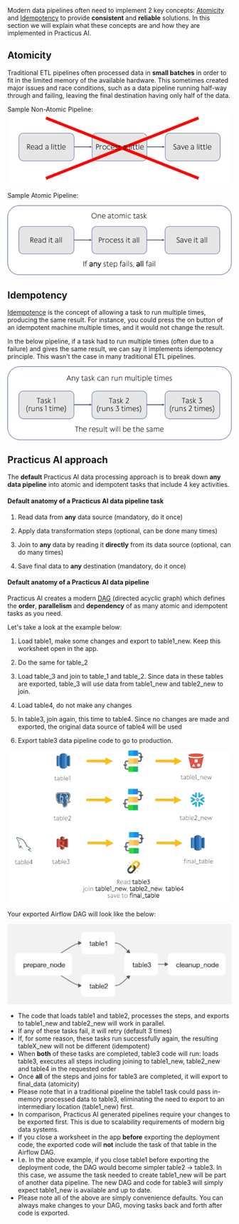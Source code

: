 Modern data pipelines often need to implement 2 key concepts: [Atomicity](#atomicity) and [Idempotency](#idempotency) to provide **consistent** and **reliable** solutions. In this section we will explain what these concepts are and how they are implemented in Practicus AI.    

## Atomicity
Traditional ETL pipelines often processed data in **small batches** in order to fit in the limited memory of the available hardware. This sometimes created major issues and race conditions, such as a data pipeline running half-way through and failing, leaving the final destination having only half of the data.

Sample Non-Atomic Pipeline:
![Non Atomic](img/non-atomic.png)


Sample Atomic Pipeline:

![Atomic](img/atomic.png)

## Idempotency
[Idempotence](https://en.wikipedia.org/wiki/Idempotence) is the concept of allowing a task to run multiple times, producing the same result. For instance, you could press the on button of an idempotent machine multiple times, and it would not change the result.

In the below pipeline, if a task had to run multiple times (often due to a failure) and gives the same result, we can say it implements idempotency principle. This wasn't the case in many traditional ETL pipelines.  

![Idempotency](img/idempotency.png)


## Practicus AI approach

The **default** Practicus AI data processing approach is to break down **any data pipeline** into atomic and idempotent tasks that include 4 key activities.
#### Default anatomy of a Practicus AI data pipeline task
1) Read data from **any** data source (mandatory, do it once)

2) Apply data transformation steps (optional, can be done many times)

3) Join to **any** data by reading it **directly** from its data source (optional, can do many times)

4) Save final data to **any** destination (mandatory, do it once)

#### Default anatomy of a Practicus AI data pipeline

Practicus AI creates a modern [DAG](https://en.wikipedia.org/wiki/Directed_acyclic_graph) (directed acyclic graph) which defines the **order**, **parallelism** and **dependency** of as many atomic and idempotent tasks as you need. 

Let's take a look at the example below:

1) Load table1, make some changes and export to table1_new. Keep this worksheet open in the app.

2) Do the same for table_2

3) Load table_3 and join to table_1 and table_2. Since data in these tables are exported, table_3 will use data from table1_new and table2_new to join.

4) Load table4, do not make any changes

5) In table3, join again, this time to table4. Since no changes are made and exported, the original data source of table4 will be used

6) Export table3 data pipeline code to go to production. 

![Sample Airflow DAG](img/airflow1.png)

Your exported Airflow DAG will look like the below:

![Sample Airflow DAG](img/airflow2.png)

- The code that loads table1 and table2, processes the steps, and exports to table1_new and table2_new will work in parallel.
- If any of these tasks fail, it will retry (default 3 times)
- If, for some reason, these tasks run successfully again, the resulting tableX_new will not be different (idempotent) 
- When **both** of these tasks are completed, table3 code will run: loads table3, executes all steps including joining to table1_new, table2_new and table4 in the requested order
- Once **all** of the steps and joins for table3 are completed, it will export to final_data (atomicity) 
- Please note that in a traditional pipeline the table1 task could pass in-memory processed data to table3, eliminating the need to export to an intermediary location (table1_new) first. 
- In comparison, Practicus AI generated pipelines require your changes to be exported first. This is due to scalability requirements of modern big data systems.     
- If you close a worksheet in the app **before** exporting the deployment code, the exported code will **not** include the task of that table in the Airflow DAG. 
- I.e. In the above example, if you close table1 before exporting the deployment code, the DAG would become simpler table2 -> table3.  In this case, we assume the task needed to create table1_new will be part of another data pipeline. The new DAG and code for table3 will simply expect table1_new is available and up to date.    
- Please note all of the above are simply convenience defaults. You can always make changes to your DAG, moving tasks back and forth after code is exported.
